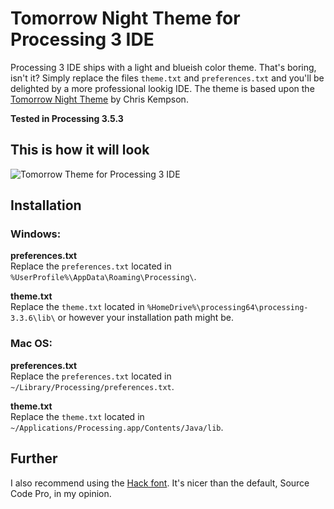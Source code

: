 # Tomorrow Night Theme for Processing 3 IDE

Processing 3 IDE ships with a light and blueish color theme. That's boring, isn't it? Simply replace the files `theme.txt` and `preferences.txt` and you'll be delighted by a more professional lookig IDE. The theme is based upon the [Tomorrow Night Theme](https://github.com/chriskempson/tomorrow-theme) by Chris Kempson.

**Tested in Processing 3.5.3**

## This is how it will look
![Tomorrow Theme for Processing 3 IDE](https://raw.githubusercontent.com/bsplt/Tomorrow-Theme-for-Processing-IDE/master/screenshot.png)

## Installation

### Windows:
**preferences.txt**  
Replace the `preferences.txt` located in `%UserProfile%\AppData\Roaming\Processing\`.

**theme.txt**  
Replace the `theme.txt` located in `%HomeDrive%\processing64\processing-3.3.6\lib\` or however your installation path might be.

### Mac OS:
**preferences.txt**  
Replace the `preferences.txt` located in `~/Library/Processing/preferences.txt`.

**theme.txt**  
Replace the `theme.txt` located in `~/Applications/Processing.app/Contents/Java/lib`.

## Further

I also recommend using the [Hack font](https://sourcefoundry.org/hack/). It's nicer than the default, Source Code Pro, in my opinion.